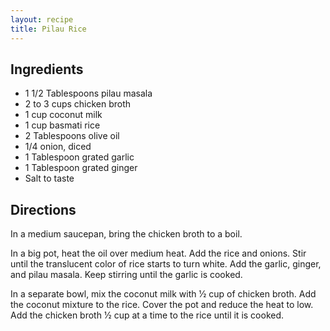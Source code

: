```yaml
---
layout: recipe
title: Pilau Rice
---
```


## Ingredients

* 1 1/2 Tablespoons pilau masala
* 2 to 3 cups chicken broth
* 1 cup coconut milk
* 1 cup basmati rice
* 2 Tablespoons olive oil
* 1/4 onion, diced
* 1 Tablespoon grated garlic
* 1 Tablespoon grated ginger
* Salt to taste

## Directions

In a medium saucepan, bring the chicken broth to a boil.

In a big pot, heat the oil over medium heat. Add the rice and onions.
Stir until the translucent color of rice starts to turn white. Add the
garlic, ginger, and pilau masala. Keep stirring until the garlic is
cooked.

In a separate bowl, mix the coconut milk with 1⁄2 cup of chicken broth.
Add the coconut mixture to the rice. Cover the pot and reduce the heat
to low. Add the chicken broth 1⁄2 cup at a time to the rice until it is
cooked.
